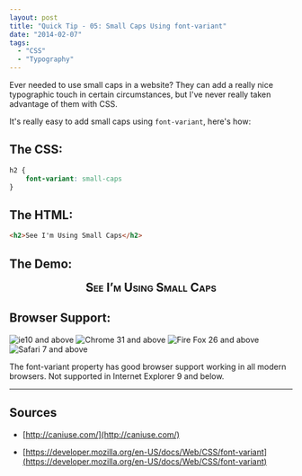 ```yaml
---
layout: post
title: "Quick Tip - 05: Small Caps Using font-variant"
date: "2014-02-07"
tags: 
  - "CSS"
  - "Typography"
---
```


<p class="intro"><span class="dropcap">E</span>ver needed to use small caps in a website? They can add a really nice typographic touch in certain circumstances, but I've never really taken advantage of them with CSS.</p>

It's really easy to add small caps using `font-variant`, here's how:

## The CSS:

```css
h2 {
    font-variant: small-caps
}
```

## The HTML:

```html
<h2>See I'm Using Small Caps</h2>
```

## The Demo:

<style>
.demoBox h2 { font-variant: small-caps; margin-top: 17px; text-align: center; }
</style>

<div class="demoBox">
<h2>See I’m Using Small Caps</h2>
</div>

## Browser Support:

<div class="browserSupport__list">
<img src="../../assets/img/ie.svg" alt="ie10 and above" title="ie10 and above">
<img src="../../assets/img/chrome.svg" alt="Chrome 31 and above" title="Chrome 31 and above">
<img src="../../assets/img/firefox.svg" alt="Fire Fox 26 and above" title="Fire Fox 26 and above">
<img src="../../assets/img/safari.svg" alt="Safari 7 and above" title="Safari 7 and above">
</div>

The font-variant property has good browser support working in all modern browsers. Not supported in Internet Explorer 9 and below.

* * *

## Sources

- [http://caniuse.com/](http://caniuse.com/)

- [https://developer.mozilla.org/en-US/docs/Web/CSS/font-variant](https://developer.mozilla.org/en-US/docs/Web/CSS/font-variant)
